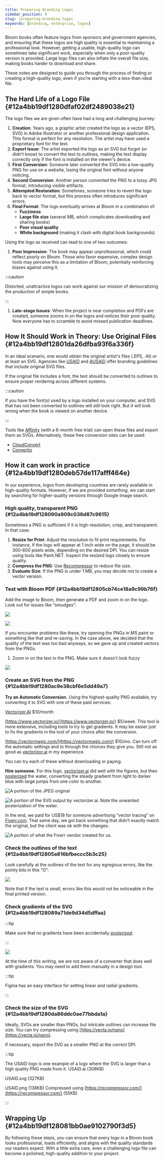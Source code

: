 ```yaml
---
title: Preparing Branding Logos
sidebar_position: 9
slug: /preparing-branding-logos
keywords: [branding, enterprise, logos]
---
```




Bloom books often feature logos from sponsors and government agencies, and ensuring that these logos are high quality is essential to maintaining a professional look. However, getting a usable, high-quality logo can sometimes take significant work, especially when only a poor-quality version is provided.  Large logo files can also inflate the overall file size, making books harder to download and share.


These notes are designed to guide you through the process of finding or creating a high-quality logo, even if you’re starting with a less-than-ideal file.


## The Hard Life of a Logo File {#12a4bb19df1280dfaf02df2489038e21}


The logo files we are given often have had a long and challenging journey:

1. **Creation**: Years ago, a graphic artist created the logo as a vector (EPS, SVG) in Adobe Illustrator or another professional design application. This format is perfect for any resolution. The artist may have used a proprietary font for the text.
2. **Export Issue**: The artist exported the logo as an SVG but forgot (or didn’t know) to convert the text to outlines, making the text display correctly only if the font is installed on the viewer's device.
3. **First Conversion**: Someone later converted the SVG into a low-quality PNG for use on a website, losing the original font without anyone noticing.
4. **Second Conversion**: Another person converted the PNG to a lossy JPG format, introducing visible artifacts.
5. **Attempted Restoration**: Sometimes, someone tries to revert the logo back to vector format, but this process often introduces significant errors.
6. **Final Format**: The logo eventually arrives at Bloom in a combination of:
	- **Fuzziness**
	- **Large file size** (several MB, which complicates downloading and sharing books)
	- **Poor visual quality**
	- **White background** (making it clash with digital book backgrounds)

Using the logo as received can lead to one of two outcomes:

1. **Poor Impression**: The book may appear unprofessional, which could reflect poorly on Bloom. Those who favor expensive, complex design tools may perceive this as a limitation of Bloom, potentially reinforcing biases against using it.

:::caution

Distorted, unattractive logos can work against our mission of democratizing the production of simple books. 

:::



1. **Late-stage Issues**: When the project is near completion and PDFs are created, someone zooms in on the logos and notices their poor quality. Now everyone has to scramble to avoid missed publication deadlines.

## How It Should Work in Theory: Use Original Files {#12a4bb19df12801da26dfba93f6a336f}


In an ideal scenario, one would obtain the original artist's files (.EPS, .AI) or at least an SVG. Agencies like [USAID](https://www.usaid.gov/branding/resources) and [AUSAID](https://www.dfat.gov.au/about-us/corporate/logos-and-style-guides) offer branding guidelines that include original SVG files.


If the original file includes a font, the text should be converted to outlines to ensure proper rendering across different systems.


:::caution

If you have the font(s) used by a logo installed on your computer, and SVG that has not been converted to outlines will still look right. But it will look wrong when the book is viewed on another device.

:::




Tools like [Affinity](https://affinity.serif.com/en-us/) (with a 6-month free trial) can open these files and export them as SVGs. Alternatively, these free conversion sites can be used:

- [CloudConvert](https://cloudconvert.com/ai-to-svg)
- [Convertio](https://convertio.co/ai-svg)

## How it can work in practice {#12a4bb19df1280deb57de117afff464e}


In our experience, logos from developing countries are rarely available in high-quality formats. However, if we are provided _something_, we can start by searching for higher-quality versions through Google Image search.


### High quality, transparent PNG {#12a4bb19df128090a909c036d87c9615}


Sometimes a PNG is sufficient if it is high-resolution, crisp, and transparent. In that case:

1. **Resize for Print**: Adjust the resolution to fit print requirements. For instance, if the logo will appear at 1 inch wide on the page, it should be 300-600 pixels wide, depending on the desired DPI. You can resize using tools like Paint.NET. Inspect the resized logo closely to ensure quality.
2. **Compress the PNG**: Use [Recompressor](https://recompressor.com/) to reduce file size.
3. **Evaluate Size**: If the PNG is under 1 MB, you may decide not to create a vector version.

### Test with Bloom PDF {#12a4bb19df12805cb74ce18a9c99b76f}


Add the image to Bloom, then generate a PDF and zoom in on the logo. Look out for issues like “smudges”:


<div class='notion-row'>
<div class='notion-column' style={{width: 'calc((100% - (min(32px, 4vw) * 1)) * 0.5)'}}>


![](./preparing-branding-logos.12a4bb19-df12-805e-8d9d-ff428e6196af.png)


</div><div className='notion-spacer'></div>

<div class='notion-column' style={{width: 'calc((100% - (min(32px, 4vw) * 1)) * 0.5)'}}>


![](./preparing-branding-logos.12a4bb19-df12-8041-844d-ec1e75e5dfc7.png)


</div><div className='notion-spacer'></div>
</div>


If you encounter problems like these, try opening the PNGs in MS paint or something like that and re-saving. In the case above, we decided that the quality of the text was too bad anyways, so we gave up and created vectors from the PNGs.

1. Zoom in on the text in the PNG. Make sure it doesn’t look fuzzy

![](./preparing-branding-logos.12a4bb19-df12-8011-b5da-e0de6b15900c.png)


### Create an SVG from the PNG {#12a4bb19df1280ac9e38cbf6e5dd49a7}


**Try an Automatic Conversion.** Using the highest-quality PNG available, try converting it to SVG with one of these paid services:


[Vectorizer.AI](http://vectorizer.ai/)  $10/month


[https://www.vectorizer.io/](https://www.vectorizer.io/)  $5/week. This tool is more extensive, including tools to try to get gradients. It may be easier just to fix the gradients in the tool of your choice after the conversion.


[https://vectormagic.com/](https://vectormagic.com/) $10/mo. Can turn off the automatic settings and to through the choices they give you. Still not as good as [vectorizor.ai](http://vectorizor.ai/) in my experience.


You can try each of these without downloading or paying.


**Hire someone.**  For this logo, [vectorizer.ai](http://vectorizer.ai/) did well with the figures, but then [posterized](https://en.wikipedia.org/wiki/Posterization) the water, converting the steady gradient from light to darker blue with large jumps from one color to another.


<div class='notion-row'>
<div class='notion-column' style={{width: 'calc((100% - (min(32px, 4vw) * 1)) * 0.5)'}}>


![A portion of the JPEG original](./preparing-branding-logos.12a4bb19-df12-80a0-9a10-cc8599bcf75a.png)


</div><div className='notion-spacer'></div>

<div class='notion-column' style={{width: 'calc((100% - (min(32px, 4vw) * 1)) * 0.5)'}}>


![A portion of the SVG output by vectorizer.ai. Note the  unwanted posterization of the water.](./preparing-branding-logos.12a4bb19-df12-8001-91b3-dc83ae88eb7c.png)


</div><div className='notion-spacer'></div>
</div>


In the end, we paid for US$18 for someone advertising “vector tracing” on [Fiverr.com](http://fiverr.com/). That same day, we got back something that didn’t exactly match the original, but the client was ok with the changes:


![A portion of what the Fiverr vendor created for us.](./preparing-branding-logos.12a4bb19-df12-80f1-8e49-ed045d24e159.png)


### Check the outlines of the text {#12a4bb19df12805a816bfbeccc5b3c25}


Look carefully at the outlines of the text for any egregious errors, like the pointy bits in this “O”:


![](./preparing-branding-logos.12a4bb19-df12-80aa-bb5e-d8ecd5dbda37.png)


Note that if the text is small, errors like this would not be noticeable in the final printed version.


### Check gradients of the SVG {#12a4bb19df128089a71de9d34d5dffaa}


:::tip

Make sure that no gradients have been accidentally [_posterized_](https://en.wikipedia.org/wiki/Posterization).

:::




![](./preparing-branding-logos.12a4bb19-df12-8040-8846-cab93d6ac2bf.png)


At the time of this writing, we are not aware of a converter that does well with gradients. You may need to add them manually in a design tool.


:::tip

Figma has an easy interface for setting linear and radial gradients.

:::




### Check the size of the SVG {#12a4bb19df1280da86ddc0ae77bbda1a}


Ideally, SVGs are smaller than PNGs, but intricate outlines can increase file size. You can try compressing using [https://vecta.io/nano](https://vecta.io/nano).


If necessary, export the SVG as a smaller PNG at the correct DPI. 



:::tip

The USAID logo is one example of a logo where the SVG is larger than a high quality PNG made from it.
USAID.ai (308KB)

USAID.svg (327KB)

USAID.png (138KB)    Compressed using [https://recompressor.com/](https://recompressor.com/) (55KB)

:::




## Wrapping Up {#12a4bb19df128081bb0ae9102790f3d5}


By following these steps, you can ensure that every logo in a Bloom book looks professional, loads efficiently, and aligns with the quality standards our readers expect. With a little extra care, even a challenging logo file can become a polished, high-quality addition to your project.

